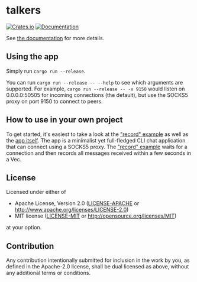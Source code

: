 # talkers

[![Crates.io](https://img.shields.io/crates/v/bus.svg)](https://crates.io/crates/talkers)
[![Documentation](https://docs.rs/bus/badge.svg)](https://docs.rs/talkers/)

See [the documentation] for more details.

  [the documentation]: https://docs.rs/talkers/

## Using the app

Simply run `cargo run --release`.

You can run `cargo run --release -- --help` to see which arguments are supported. For example, `cargo run --release -- -x 9150` would listen on 0.0.0.0:50505 for incoming connections (the default), but use the SOCKS5 proxy on port 9150 to connect to peers.

## How to use in your own project

To get started, it's easiest to take a look at the ["record" example] as well as the [app itself]. The app is a minimalist yet full-fledged CLI chat application that can connect using a SOCKS5 proxy. The ["record" example] waits for a connection and then records all messages received within a few seconds in a Vec.

  ["record" example]: examples/record.rs
  [app itself]: src/app.rs

## License

Licensed under either of

- Apache License, Version 2.0 ([LICENSE-APACHE](LICENSE-APACHE) or http://www.apache.org/licenses/LICENSE-2.0)
- MIT license ([LICENSE-MIT](LICENSE-MIT) or http://opensource.org/licenses/MIT)

at your option.

## Contribution

Any contribution intentionally submitted for inclusion in the work by you, as defined in the Apache-2.0 license, shall be dual licensed as above, without any additional terms or conditions.